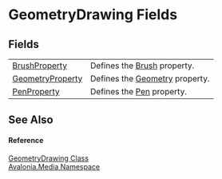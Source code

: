 # GeometryDrawing Fields




## Fields
<table>
<tr>
<td><a href="F_Avalonia_Media_GeometryDrawing_BrushProperty">BrushProperty</a></td>
<td>Defines the <a href="P_Avalonia_Media_GeometryDrawing_Brush">Brush</a> property.</td>
</tr>
<tr>
<td><a href="F_Avalonia_Media_GeometryDrawing_GeometryProperty">GeometryProperty</a></td>
<td>Defines the <a href="P_Avalonia_Media_GeometryDrawing_Geometry">Geometry</a> property.</td>
</tr>
<tr>
<td><a href="F_Avalonia_Media_GeometryDrawing_PenProperty">PenProperty</a></td>
<td>Defines the <a href="P_Avalonia_Media_GeometryDrawing_Pen">Pen</a> property.</td>
</tr>
</table>

## See Also


#### Reference
<a href="T_Avalonia_Media_GeometryDrawing">GeometryDrawing Class</a>  
<a href="N_Avalonia_Media">Avalonia.Media Namespace</a>  

